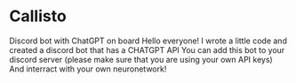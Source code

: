 # Callisto
Discord bot with ChatGPT on board
Hello everyone!
I wrote a little code and created a discord bot that has a CHATGPT API
You can add this bot to your discord server (please make sure that you are using your own API keys)
And interract with your own neuronetwork!
